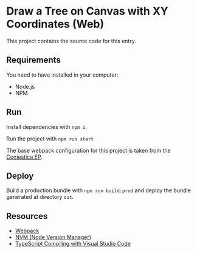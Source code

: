 <!-- Copyright (c) 2022 Tobias Briones. All rights reserved. -->
<!-- SPDX-License-Identifier: BSD-3-Clause -->
<!-- This file is part of https://github.com/mathsoftware/engineer -->

# Draw a Tree on Canvas with XY Coordinates (Web)

This project contains the source code for this entry.

## Requirements

You need to have installed in your computer:

- Node.js
- NPM

## Run

Install dependencies with `npm i`.

Run the project with `npm run start`

The base webpack configuration for this project is taken from the
[Coniestica EP](https://dev.mathsoftware.engineer/ep-coniestica).

## Deploy

Build a production bundle with `npm run build:prod` and deploy the bundle 
generated at directory `out`.

## Resources

- [Webpack](https://webpack.js.org)
- [NVM (Node Version Manager)](https://github.com/nvm-sh/nvm)
- [TypeScript Compiling with Visual Studio Code](https://code.visualstudio.com/docs/typescript/typescript-compiling)
